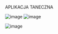 
APLIKACJA TANECZNA

![image](https://github.com/user-attachments/assets/a69606c2-ac8a-4be6-936b-3ba6cc35367b) ![image](https://github.com/user-attachments/assets/64994b36-94b9-4a23-83a3-b08f16bac290)


![image](https://github.com/user-attachments/assets/41a99835-d427-43dd-b8ae-3f7d9b023442)
